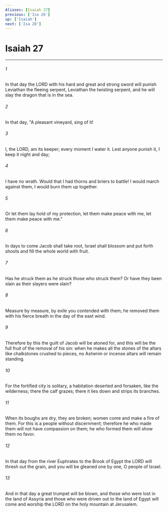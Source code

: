 ```yaml
---
Aliases: [Isaiah 27]
previous: ['Isa 26']
up: ['Isaiah']
next: ['Isa 28']
---
```

# Isaiah 27

***

 

###### 1 
In that day the LORD with his hard and great and strong sword will punish Leviathan the fleeing serpent, Leviathan the twisting serpent, and he will slay the dragon that is in the sea.
 
 

###### 2 
In that day, 
 "A pleasant vineyard, sing of it! 
 
 

###### 3 
I, the LORD, am its keeper; 
 every moment I water it. 
 Lest anyone punish it, 
 I keep it night and day; 
 
 

###### 4 
I have no wrath. 
 Would that I had thorns and briers to battle! 
 I would march against them, 
 I would burn them up together. 
 
 

###### 5 
Or let them lay hold of my protection, 
 let them make peace with me, 
 let them make peace with me."
 
 

###### 6 
In days to come Jacob shall take root, 
 Israel shall blossom and put forth shoots 
 and fill the whole world with fruit.
 
 

###### 7 
Has he struck them as he struck those who struck them? 
 Or have they been slain as their slayers were slain? 
 
 

###### 8 
Measure by measure, by exile you contended with them; 
 he removed them with his fierce breath in the day of the east wind. 
 
 

###### 9 
Therefore by this the guilt of Jacob will be atoned for, 
 and this will be the full fruit of the removal of his sin: 
 when he makes all the stones of the altars 
 like chalkstones crushed to pieces, 
 no Asherim or incense altars will remain standing. 
 
 

###### 10 
For the fortified city is solitary, 
 a habitation deserted and forsaken, like the wilderness; 
 there the calf grazes; 
 there it lies down and strips its branches. 
 
 

###### 11 
When its boughs are dry, they are broken; 
 women come and make a fire of them. 
 For this is a people without discernment; 
 therefore he who made them will not have compassion on them; 
 he who formed them will show them no favor.
 
 

###### 12 
In that day from the river Euphrates to the Brook of Egypt the LORD will thresh out the grain, and you will be gleaned one by one, O people of Israel. 
 

###### 13 
And in that day a great trumpet will be blown, and those who were lost in the land of Assyria and those who were driven out to the land of Egypt will come and worship the LORD on the holy mountain at Jerusalem.
 
